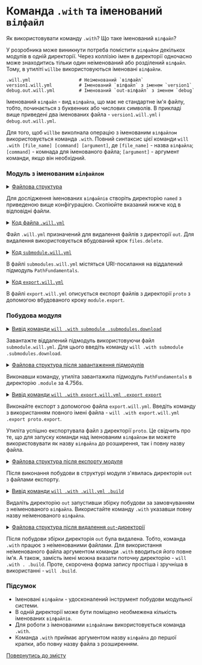 # Команда <code>.with</code> та іменований <code>вілфайл</code>

Як використовувати команду <code>.with</code>? Що таке іменований <code>вілфайл</code>?

У розробника може виникнути потреба помістити `вілфайли` декількох модулів в одній директорії. Через коллізію імен в директорії одночасно може знаходитись тільки один неіменований або розділений `вілфайл`. Тому, в утиліті `willbe` використовуються іменовані `вілфайли`. 

```
.will.yml                  # Неіменований `вілфайл` 
version1.will.yml          # Іменований `вілфайл` з іменем `version1`
debug.out.will.yml         # Іменований `out-вілфайл` з іменем `debug`

```

Іменований `вілфайл` - вид `вілфайла`, що має не стандартне ім'я файлу, тобто, починається з буквенних або числових символів. В прикладі вище приведені два іменованих файла - `version1.will.yml` i `debug.out.will.yml`.

Для того, щоб `willbe` виколнала операцію з іменованим `вілфайлом` використовується команда `.with`. Повний синтаксис цієї команди `will .with [file_name] [command] [argument]`, де `[file_name]` - назва `вілфайла`; `[command]` - комнада для іменованого файла; `[argument]` - аргумент команди, якщо він необхідний.   

### Модуль з іменованим `вілфайлом`  

<details>
  <summary><u>Файлова структура</u></summary>

```
named 
  ├── proto
  │     └── file.txt
  ├── submodule.will.yml
  ├── export.will.yml
  └── .will.yml       

```

</details>

Для дослідження іменованих `вілфайлів` створіть директорію `named` з приведеною вище конфігурацією. Скопіюйте вказаний нижче код в відповідні файли.

<details>
    <summary><u>Код файла <code>.will.yml</code></u></summary>

```yaml
about :

  name : deleteOut
  description : "To test named will-files"

path :

  fileToDelete :
    path : 'out'

step  :

  delete.out :
    inherit : files.delete
    filePath : path::fileToDelete

build :

  delete.out :
    criterion :
      default : 1
    steps :
      - delete.*

```

</details>

Файл `.will.yml` призначений для видалення файлів з директорії `out`. Для видалення використовується вбудований крок `files.delete`.

<details>
    <summary><u>Код <code>submodule.will.yml</code></u></summary>

```yaml
about :

  name : submodules
  description : "To test named will-files"
  version : 0.0.1

submodule :

  PathFundamentals : git+https:///github.com/Wandalen/wPathFundamentals.git/out/wPathFundamentals#master

```

</details>

В файлі `submodules.will.yml` містяться URI-посилання на віддалений підмодуль `PathFundamentals`. 

<details>
    <summary><u>Код <code>export.will.yml</code></u></summary>

```yaml
about :

  name : export
  description : "To test named will-files"
  version : 0.0.1

path : 

  out : 'out'
  proto : 'proto'
  
step : 

  export : 
    inherit : module.export
    export : path::proto
  
build : 

  proto.export : 
    criterion : 
      export : 1
    steps :
      - step::export
      
```

</details>

В файлі `export.will.yml` описується експорт файлів з директорії `proto` з допомогою вбудованого кроку `module.export`.

### Побудова модуля  

<details>
  <summary><u>Вивід команди <code>will .with submodule .submodules.download</code></u></summary>

```
[user@user ~]$ will .with submodule .submodules.download
...
 . Read : /path_to_file/submodule.will.yml
 ! Failed to read submodule::PathFundamentals, try to download it with .submodules.download or even .clean it before downloading
 . Read 1 will-files in 1.152s 

   . Read : /path_to_file/.module/PathFundamentals/out/wPathFundamentals.out.will.yml
   + module::PathFundamentals version master was downloaded in 4.748s
 + 1/1 submodule(s) of module::submodules were downloaded in 4.756s

```

</details>

Завантажте віддалений підмодуль використовуючи файл `submodule.will.yml`. Для цього введіть команду `will .with submodule .submodules.download`.

<details>
  <summary><u>Файлова структура після завантаження підмодулів</u></summary>

```
named 
  ├── .module
  │     └── PathFundamentals
  ├── proto
  │     └── file.txt
  ├── submodule.will.yml
  ├── export.will.yml
  └── .will.yml       

```

</details>

Виконавши команду, утиліта завантажила підмодуль `PathFundamentals` в директорію `.module` за 4.756s.

<details>
  <summary><u>Вивід команди <code>will .with export.will.yml .export export</code></u></summary>

```
[user@user ~]$ will .with export.will.yml .export proto.export
...
  Exporting module::export / build::proto.export
   + Write out archive /path_to_file/ : out/export.out.tgs <- proto
   + Write out will-file /path_to_file/out/export.out.will.yml
   + Exported export with 2 files in 2.762s
  Exported module::export / build::proto.export in 2.819s

```

</details>

Виконайте експорт з допомогою файла `export.will.yml`. Введіть команду з використанням повного імені файла - `will .with export.will.yml .export proto.export`.

Утиліта успішно експортувала файл з директорії `proto`. Це свідчить про те, що для запуску команди над іменованим `вілфайлом` ви можете використовувати як назву `вілфайла` до розширення, так і повну назву файла. 

<details>
  <summary><u>Файлова структура після експорту модуля</u></summary>

```
named 
  ├── .module
  │     └── PathFundamentals
  ├── out
  │    ├── export.out.tgs
  │    └── export.out.will.yml
  ├── proto
  │     └── file.txt
  ├── submodule.will.yml
  ├── export.will.yml
  └── .will.yml       

```

</details>

Після виконання побудови в структурі модуля з'явилась директорія `out` з файлами експорту.

<details>
  <summary><u>Вивід команди <code>will .with .will.yml .build</code></u></summary>

```
[user@user ~]$ will .with .will.yml .build
...
  Building module::deleteOut / build::delete.submodule
   - filesDelete 3 files at /path_to_file/out in 0.034s
  Built module::deleteOut / build::delete.submodule in 0.159s

```

</details>

Видаліть директорію `out` запустивши збірку побудови за замовчуванням з неіменованого `вілфайла`. Використайте команду `.with` указавши повну назву неіменованого `вілфайла`.   

<details>
  <summary><u>Файлова структура після видалення <code>out</code>-директорії</u></summary>

```
named 
  ├── .module
  │     └── PathFundamentals
  ├── proto
  │     └── file.txt
  ├── submodule.will.yml
  ├── export.will.yml
  └── .will.yml       

```

</details>

Після побудови збірки директорія `out` була видалена. Тобто, команда `.with` працює з неіменованими файлами. Для використання неіменованого файла аргументом команди `.with` вводиться його повне ім'я. А також, замість імені можна вказати поточну директорію - `will .with . .build`. Проте, скорочена форма запису простіша і зручніша в використанні - `will .build`.  

### Підсумок  

- Іменовані `вілфайли` - удосконалений інструмент побудови модульної системи.  
- В одній директорії може бути поміщено необмежена кількість іменованих `вілфайлів`.
- Для роботи з іменованими `вілфайлами` використовується команда `.with`. 
- Команда `.with` приймає аргументом назву `вілфайла` до першої крапки, або повну назву файла з розширенням.
 
[Повернутись до змісту](../README.md#tutorials)
